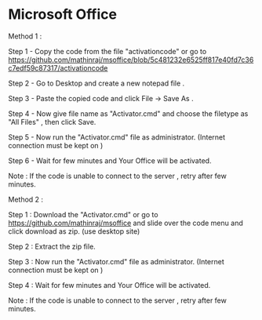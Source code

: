 # Microsoft Office


Method 1 :

  Step 1 - Copy the code from the file "activationcode" 
            or go to https://github.com/mathinraj/msoffice/blob/5c481232e6525ff817e40fd7c36c7edf59c87317/activationcode
            
  Step 2 - Go to Desktop and create a new notepad file .
  
  Step 3 - Paste the copied code and click File -> Save As .
  
  Step 4 - Now give file name as "Activator.cmd" and choose the filetype as "All Files" , then click Save.
  
  Step 5 - Now run the "Activator.cmd" file as administrator. (Internet connection must be kept on )
  
  Step 6 - Wait for few minutes and Your Office will be activated.
  
  Note : If the code is unable to connect to the server , retry after few minutes.
  
Method 2 :

  Step 1 : Download the "Activator.cmd" or 
           go to https://github.com/mathinraj/msoffice and slide over the code menu and click download as zip.
           (use desktop site)
           
  Step 2 : Extract the zip file.
  
  Step 3 : Now run the "Activator.cmd" file as administrator. (Internet connection must be kept on )
  
  Step 4 : Wait for few minutes and Your Office will be activated.
  
  Note : If the code is unable to connect to the server , retry after few minutes.
